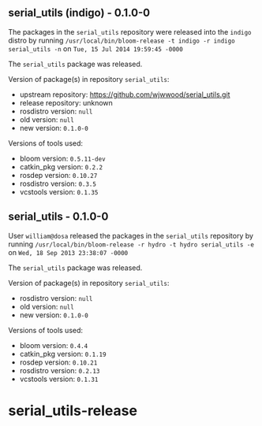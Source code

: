 ## serial_utils (indigo) - 0.1.0-0

The packages in the `serial_utils` repository were released into the `indigo` distro by running `/usr/local/bin/bloom-release -t indigo -r indigo serial_utils -n` on `Tue, 15 Jul 2014 19:59:45 -0000`

The `serial_utils` package was released.

Version of package(s) in repository `serial_utils`:
- upstream repository: https://github.com/wjwwood/serial_utils.git
- release repository: unknown
- rosdistro version: `null`
- old version: `null`
- new version: `0.1.0-0`

Versions of tools used:
- bloom version: `0.5.11-dev`
- catkin_pkg version: `0.2.2`
- rosdep version: `0.10.27`
- rosdistro version: `0.3.5`
- vcstools version: `0.1.35`


## serial_utils - 0.1.0-0

User `william@dosa` released the packages in the `serial_utils` repository by running `/usr/local/bin/bloom-release -r hydro -t hydro serial_utils -e` on `Wed, 18 Sep 2013 23:38:07 -0000`

The `serial_utils` package was released.

Version of package(s) in repository `serial_utils`:
- rosdistro version: `null`
- old version: `null`
- new version: `0.1.0-0`

Versions of tools used:
- bloom version: `0.4.4`
- catkin_pkg version: `0.1.19`
- rosdep version: `0.10.21`
- rosdistro version: `0.2.13`
- vcstools version: `0.1.31`


serial_utils-release
====================
